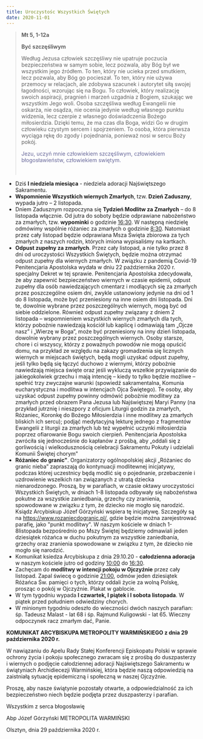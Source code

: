 ```yaml
---
title: Uroczystośc Wszystkich Świętych
date: 2020-11-01
---
```


> **Mt 5, 1-12a**
>
> **Być szczęśliwym**
>
> Według Jezusa człowiek szczęśliwy nie upatruje poczucia bezpieczeństwa w samym sobie, lecz pozwala, aby Bóg był we wszystkim jego źródłem. To ten, który nie ucieka przed smutkiem, lecz pozwala, aby Bóg go pocieszał. To ten, który nie używa przemocy w relacjach, ale zdobywa szacunek i autorytet siłą swojej łagodności, wzorując się na Bogu. To człowiek, który realizację swoich aspiracji, pragnień i marzeń uzgadnia z Bogiem, szukając we wszystkim Jego woli. Osoba szczęśliwa według Ewangelii nie oskarża, nie osądza, nie ocenia jedynie według własnego punktu widzenia, lecz czerpie z własnego doświadczenia Bożego miłosierdzia. Dzięki temu, że ma czas dla Boga, widzi Go w drugim człowieku czystym sercem i spojrzeniem. To osoba, która pierwsza wyciąga rękę do zgody i pojednania, ponieważ nosi w sercu Boży pokój.
>
> <span style="color: #666699;">Jezu, uczyń mnie człowiekiem szczęśliwym, człowiekiem błogosławieństw, człowiekiem swiętym. </span>
>
> &nbsp;

- Dziś **I niedziela miesiąca** - niedziela adoracji Najświętszego Sakramentu.
- **Wspomnienie Wszystkich wiernych Zmarłych**, tzw. **Dzień Zaduszny**, wypada jutro – 2 listopada.
- Dniem Zadusznym rozpoczyna się **Tydzień Modlitw za Zmarłych** – do 8 listopada włącznie. Od jutra do soboty będzie odprawiane nabożeństwo za zmarłych, tzw. **wypominki** o godzinie <u>16:30</u>. W następną niedzielę odmówimy wspólnie różaniec za zmarłych o godzinie <u>8:30</u>. Natomiast przez cały listopad będzie odprawiana Msza Święta zbiorowa za tych zmarłych z naszych rodzin, których imiona wypisaliśmy na kartkach.
- **Odpust zupełny za zmarłych**. Przez cały listopad, a nie tylko przez 8 dni od uroczystości Wszystkich Świętych, będzie można otrzymać odpust zupełny dla wiernych zmarłych. W związku z pandemią Covid-19 Penitencjaria Apostolska wydała w dniu 22 października 2020 r. specjalny Dekret w tej sprawie. Penitencjaria Apostolska zdecydowała, że aby zapewnić bezpieczeństwo wiernych w czasie epidemii, odpust zupełny dla osób nawiedzających cmentarz i modlących się za zmarłych przez poszczególne osiem dni, zwykle ustanowiony jedynie na dni od 1 do 8 listopada, może być przeniesiony na inne osiem dni listopada. Dni te, dowolnie wybrane przez poszczególnych wiernych, mogą być od siebie oddzielone. Również odpust zupełny związany z dniem 2 listopada – wspomnieniem wszystkich wiernych zmarłych dla tych, którzy pobożnie nawiedzają kościół lub kaplicę i odmawiają tam „Ojcze nasz” i „Wierzę w Boga”, może być przeniesiony na inny dzień listopada, dowolnie wybrany przez poszczególnych wiernych.
Osoby starsze, chore i ci wszyscy, którzy z poważnych powodów nie mogą opuścić domu, na przykład ze względu na zakazy gromadzenia się licznych wiernych w miejscach świętych, będą mogli uzyskać odpust zupełny, jeśli tylko będą się łączyć duchowo z wiernymi, którzy pobożnie nawiedzają miejsca święte oraz jeśli wykluczą wszelkie przywiązanie do jakiegokolwiek grzechu i mają intencję – kiedy to tylko będzie możliwe – spełnić trzy zwyczajne warunki (spowiedź sakramentalna, Komunia eucharystyczna i modlitwa w intencjach Ojca Świętego). Te osoby, aby uzyskać odpust zupełny powinny odmówić pobożnie modlitwy za zmarłych przed obrazem Pana Jezusa lub Najświętszej Maryi Panny (na przykład jutrznię i nieszpory z oficjum Liturgii godzin za zmarłych, Różaniec, Koronkę do Bożego Miłosierdzia i inne modlitwy za zmarłych bliskich ich sercu); podjąć medytacyjną lekturę jednego z fragmentów Ewangelii z liturgii za zmarłych lub też wypełnić uczynki miłosierdzia poprzez ofiarowanie Bogu swoich cierpień.
Penitencjaria Apostolska zwróciła się jednocześnie do kapłanów z prośbą, aby „oddali się z gorliwością i wielkodusznością celebracji Sakramentu Pokuty i udzielali Komunii Świętej chorym"
- **Różaniec do granic"**. Organizatorzy ogólnopolskiej akcji „Różaniec do granic nieba” zapraszają do kontynuacji modlitewnej inicjatywy, podczas której uczestnicy będą modlić się o pojednanie, przebaczenie i uzdrowienie wszelkich ran związanych z utratą dziecka nienarodzonego. Proszą, by w parafiach, w czasie oktawy uroczystości Wszystkich Świętych, w dniach 1-8 listopada odbywały się nabożeństwa pokutne za wszystkie zaniedbania, grzechy czy zranienia, spowodowane w związku z tym, że dziecko nie mogło się narodzić. Ksiądz Arcybiskup Józef Górzyński wspiera tę inicjatywę. Szczegóły są na https://www.rozaniecdogranic.pl/, gdzie będzie można zarejestrować parafię, jako "punkt modlitwy". W naszym kościele w dniach </u>1-8</u>listopada bezpośrednio po Mszy Świętej będziemy odmawiali jeden dziesiątek różańca w duchu pokutnym za wszystkie zaniedbania, grzechy oraz zranienia spowodowane w związku z tym, że dziecko nie mogło się narodzić.
- Komunikat ksiedza Arcybiskupa z dnia 29.10.20 - **całodzienna adoracja** w naszym kościele jutro od godziny <u>10:00</u> do <u>16:30</u>.
- Zachęcam do **modlitwy w intencji pokoju w Ojczyźnie** przez cały listopad. Zapal świecę o godzinie <u>21:00</u>, odmów jeden dziesiątek Różańca Św. pamięci o tych, którzy oddali życie za wolną Polskę, prosząc o pokój w Ojczyźnie. Plakat w gablocie.
- W tym tygodniu wypada **I czwartek, I piątek i I sobota listopada**. W piątek przed południem odwiedziny chorych.
- W minionym tygodniu odeszło do wieczności dwóch naszych parafian: śp. Tadeusz Malast - lat 68 i śp. Rajmund Kuligowski - lat 65. Wieczny odpoczynek racz zmarłym dać, Panie.




 **KOMUNIKAT ARCYBISKUPA METROPOLITY WARMIŃSKIEGO z dnia 29 października 2020 r.**

W nawiązaniu do Apelu Rady Stałej Konferencji Episkopatu Polski w sprawie ochrony życia i pokoju społecznego zwracam się z prośbą do duszpasterzy i wiernych o podjęcie całodziennej adoracji Najświętszego Sakramentu w świątyniach Archidiecezji Warmińskiej, która będzie naszą odpowiedzią na zaistniałą sytuację epidemiczną i społeczną w naszej Ojczyźnie.

Proszę, aby nasze świątynie pozostały otwarte, a odpowiedzialność za ich bezpieczeństwo niech będzie podjęta przez duszpasterzy i parafian.

Wszystkim z serca błogosławię

Abp Józef Górzyński
METROPOLITA WARMIŃSKI

Olsztyn, dnia 29 października 2020 r.


